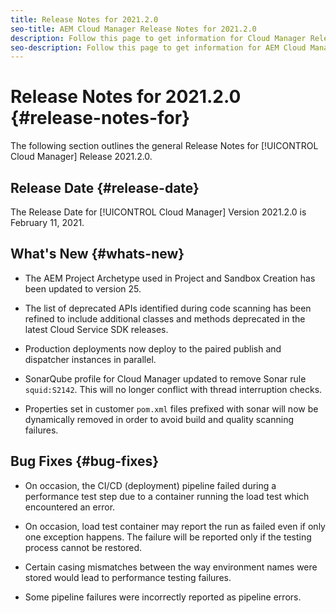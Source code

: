 ```yaml
---
title: Release Notes for 2021.2.0
seo-title: AEM Cloud Manager Release Notes for 2021.2.0
description: Follow this page to get information for Cloud Manager Release 2021.2.0
seo-description: Follow this page to get information for AEM Cloud Manager Release 2021.2.0
---
```

# Release Notes for 2021.2.0 {#release-notes-for}

The following section outlines the general Release Notes for [!UICONTROL Cloud Manager] Release 2021.2.0.

## Release Date {#release-date}

The Release Date for [!UICONTROL Cloud Manager] Version 2021.2.0 is February 11, 2021.

## What's New {#whats-new}

* The AEM Project Archetype used in Project and Sandbox Creation has been updated to version 25. 

* The list of deprecated APIs identified during code scanning has been refined to include additional classes and methods deprecated in the latest Cloud Service SDK releases.

* Production deployments now deploy to the paired publish and dispatcher instances in parallel. 

* SonarQube profile for Cloud Manager updated to remove Sonar rule `squid:S2142`. This will no longer conflict with thread interruption checks.

* Properties set in customer `pom.xml` files prefixed with sonar will now be dynamically removed in order to avoid build and quality scanning failures.

## Bug Fixes {#bug-fixes}

* On occasion, the CI/CD (deployment) pipeline failed during a performance test step due to a container running the load test which encountered an error.

* On occasion, load test container may report the run as failed even if only one exception happens. The failure will be reported only if the testing process cannot be restored.

* Certain casing mismatches between the way environment names were stored would lead to performance testing failures.

* Some pipeline failures were incorrectly reported as pipeline errors.
